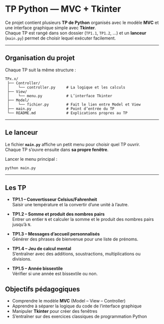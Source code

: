 # TP Python — MVC + Tkinter

Ce projet contient plusieurs **TP de Python** organisés avec le modèle **MVC** et une interface graphique simple avec **Tkinter**.  
Chaque TP est rangé dans son dossier (`TP1.1`, `TP1.2`, …) et un **lanceur** (`main.py`) permet de choisir lequel exécuter facilement.

---

## Organisation du projet

Chaque TP suit la même structure :

```
TPx.x/
 ├── Controller/
 │    └── controller.py     # La logique et les calculs
 ├── View/
 │    └── menu.py           # L’interface Tkinter
 ├── Model/
 │    └── fichier.py        # Fait le lien entre Model et View
 ├── main.py                # Point d’entrée du TP
 └── README.md              # Explications propres au TP
```

---

## Le lanceur

Le fichier **`main.py`** affiche un petit menu pour choisir quel TP ouvrir.  
Chaque TP s’ouvre ensuite dans **sa propre fenêtre**.

Lancer le menu principal :

```bash
python main.py
```

---

## Les TP

- **TP1.1 – Convertisseur Celsius/Fahrenheit**  
  Saisir une température et la convertir d’une unité à l’autre.

- **TP1.2 – Somme et produit des nombres pairs**  
  Entrer un entier `N` et calculer la somme et le produit des nombres pairs jusqu’à `N`.

- **TP1.3 – Messages d’accueil personnalisés**  
  Générer des phrases de bienvenue pour une liste de prénoms.

- **TP1.4 – Jeu de calcul mental**  
  S’entraîner avec des additions, soustractions, multiplications ou divisions.

- **TP1.5 – Année bissextile**  
  Vérifier si une année est bissextile ou non.


## Objectifs pédagogiques

- Comprendre le modèle **MVC** (Model – View – Controller)  
- Apprendre à séparer la logique du code de l’interface graphique  
- Manipuler **Tkinter** pour créer des fenêtres  
- S’entraîner sur des exercices classiques de programmation Python  

